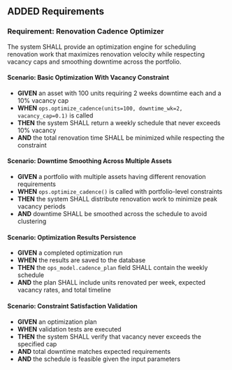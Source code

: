## ADDED Requirements
### Requirement: Renovation Cadence Optimizer
The system SHALL provide an optimization engine for scheduling renovation work that maximizes renovation velocity while respecting vacancy caps and smoothing downtime across the portfolio.

#### Scenario: Basic Optimization With Vacancy Constraint
- **GIVEN** an asset with 100 units requiring 2 weeks downtime each and a 10% vacancy cap
- **WHEN** `ops.optimize_cadence(units=100, downtime_wk=2, vacancy_cap=0.1)` is called
- **THEN** the system SHALL return a weekly schedule that never exceeds 10% vacancy
- **AND** the total renovation time SHALL be minimized while respecting the constraint

#### Scenario: Downtime Smoothing Across Multiple Assets
- **GIVEN** a portfolio with multiple assets having different renovation requirements
- **WHEN** `ops.optimize_cadence()` is called with portfolio-level constraints
- **THEN** the system SHALL distribute renovation work to minimize peak vacancy periods
- **AND** downtime SHALL be smoothed across the schedule to avoid clustering

#### Scenario: Optimization Results Persistence
- **GIVEN** a completed optimization run
- **WHEN** the results are saved to the database
- **THEN** the `ops_model.cadence_plan` field SHALL contain the weekly schedule
- **AND** the plan SHALL include units renovated per week, expected vacancy rates, and total timeline

#### Scenario: Constraint Satisfaction Validation
- **GIVEN** an optimization plan
- **WHEN** validation tests are executed
- **THEN** the system SHALL verify that vacancy never exceeds the specified cap
- **AND** total downtime matches expected requirements
- **AND** the schedule is feasible given the input parameters
